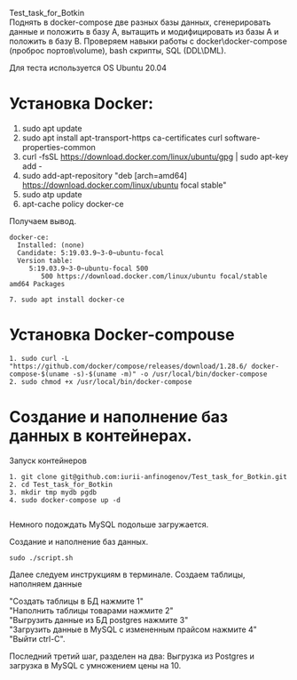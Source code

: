 Test_task_for_Botkin  
Поднять в docker-compose две разных базы данных, сгенерировать данные и положить в базу A, вытащить и модифицировать из базы A и положить в базу B. Проверяем навыки работы с docker\docker-compose (проброс портов\volume), bash скрипты, SQL (DDL\DML).

Для теста используется OS Ubuntu 20.04  
# Установка Docker:
1. sudo apt update
2. sudo apt install apt-transport-https ca-certificates curl software-properties-common
3. curl -fsSL https://download.docker.com/linux/ubuntu/gpg | sudo apt-key add -
4. sudo add-apt-repository "deb [arch=amd64] https://download.docker.com/linux/ubuntu focal stable"
5. sudo atp update
6. apt-cache policy docker-ce  

Получаем вывод.  
```
docker-ce:
  Installed: (none)
  Candidate: 5:19.03.9~3-0~ubuntu-focal
  Version table:
     5:19.03.9~3-0~ubuntu-focal 500
        500 https://download.docker.com/linux/ubuntu focal/stable amd64 Packages
```
    7. sudo apt install docker-ce 
#  Установка Docker-compouse
    1. sudo curl -L "https://github.com/docker/compose/releases/download/1.28.6/ docker-compose-$(uname -s)-$(uname -m)" -o /usr/local/bin/docker-compose  
    2. sudo chmod +x /usr/local/bin/docker-compose   
# Создание и наполнение баз данных в контейнерах.  
Запуск контейнеров  
```
1. git clone git@github.com:iurii-anfinogenov/Test_task_for_Botkin.git 
2. cd Test_task_for_Botkin
3. mkdir tmp mydb pgdb
4. sudo docker-compose up -d  
  
```
Немного подождать MySQL подольше загружается.


Создание и наполнение баз данных.  

    sudo ./script.sh


Далее следуем инструкциям в терминале. Создаем таблицы, наполняем данные  

 "Cоздать таблицы в БД нажмите 1"  
 "Наполнить таблицы товарами нажмите 2"  
 "Выгрузить данные из БД postgres нажмите 3"  
 "Загрузить данные в MySQL с измененным прайсом нажмите 4"  
 "Выйти ctrl-C".  

Последний третий шаг, разделен на два: Выгрузка из Postgres и загрузка в MySQL с умножением цены на 10. 

